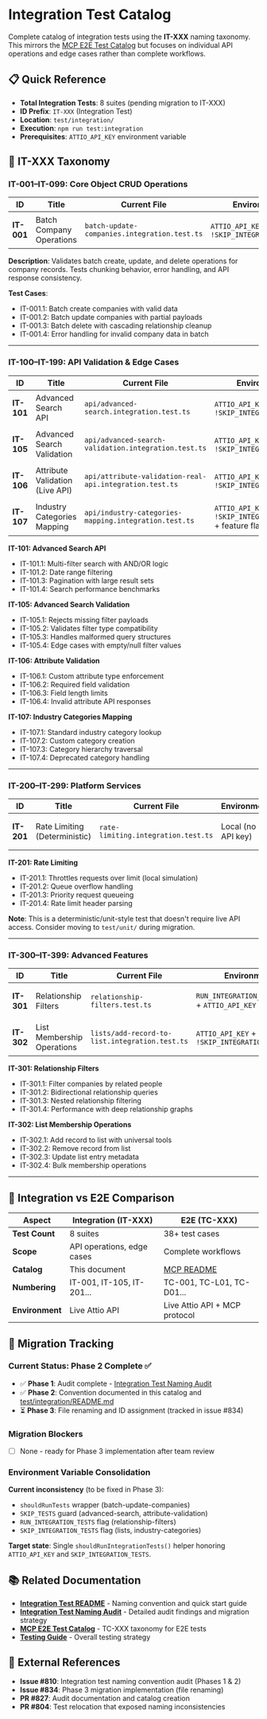 # Integration Test Catalog

Complete catalog of integration tests using the **IT-XXX** naming taxonomy. This mirrors the [MCP E2E Test Catalog](../../test/e2e/mcp/README.md) but focuses on individual API operations and edge cases rather than complete workflows.

## 📋 Quick Reference

- **Total Integration Tests**: 8 suites (pending migration to IT-XXX)
- **ID Prefix**: `IT-XXX` (Integration Test)
- **Location**: `test/integration/`
- **Execution**: `npm run test:integration`
- **Prerequisites**: `ATTIO_API_KEY` environment variable

## 🎯 IT-XXX Taxonomy

### IT-001–IT-099: Core Object CRUD Operations

| ID         | Title                    | Current File                                 | Environment                                 | Owner    | Status            |
| ---------- | ------------------------ | -------------------------------------------- | ------------------------------------------- | -------- | ----------------- |
| **IT-001** | Batch Company Operations | `batch-update-companies.integration.test.ts` | `ATTIO_API_KEY` + `!SKIP_INTEGRATION_TESTS` | Platform | ⏳ Pending rename |

**Description**: Validates batch create, update, and delete operations for company records. Tests chunking behavior, error handling, and API response consistency.

**Test Cases**:

- IT-001.1: Batch create companies with valid data
- IT-001.2: Batch update companies with partial payloads
- IT-001.3: Batch delete with cascading relationship cleanup
- IT-001.4: Error handling for invalid company data in batch

---

### IT-100–IT-199: API Validation & Edge Cases

| ID         | Title                           | Current File                                            | Environment                                                | Owner    | Status            |
| ---------- | ------------------------------- | ------------------------------------------------------- | ---------------------------------------------------------- | -------- | ----------------- |
| **IT-101** | Advanced Search API             | `api/advanced-search.integration.test.ts`               | `ATTIO_API_KEY` + `!SKIP_INTEGRATION_TESTS`                | API Team | ⏳ Pending rename |
| **IT-105** | Advanced Search Validation      | `api/advanced-search-validation.integration.test.ts`    | `ATTIO_API_KEY` + `!SKIP_INTEGRATION_TESTS`                | API Team | ⏳ Pending rename |
| **IT-106** | Attribute Validation (Live API) | `api/attribute-validation-real-api.integration.test.ts` | `ATTIO_API_KEY` + `!SKIP_INTEGRATION_TESTS`                | API Team | ⏳ Pending rename |
| **IT-107** | Industry Categories Mapping     | `api/industry-categories-mapping.integration.test.ts`   | `ATTIO_API_KEY` + `!SKIP_INTEGRATION_TESTS` + feature flag | API Team | ⏳ Pending rename |

**IT-101: Advanced Search API**

- IT-101.1: Multi-filter search with AND/OR logic
- IT-101.2: Date range filtering
- IT-101.3: Pagination with large result sets
- IT-101.4: Search performance benchmarks

**IT-105: Advanced Search Validation**

- IT-105.1: Rejects missing filter payloads
- IT-105.2: Validates filter type compatibility
- IT-105.3: Handles malformed query structures
- IT-105.4: Edge cases with empty/null filter values

**IT-106: Attribute Validation**

- IT-106.1: Custom attribute type enforcement
- IT-106.2: Required field validation
- IT-106.3: Field length limits
- IT-106.4: Invalid attribute API responses

**IT-107: Industry Categories Mapping**

- IT-107.1: Standard industry category lookup
- IT-107.2: Custom category creation
- IT-107.3: Category hierarchy traversal
- IT-107.4: Deprecated category handling

---

### IT-200–IT-299: Platform Services

| ID         | Title                         | Current File                        | Environment        | Owner    | Status            |
| ---------- | ----------------------------- | ----------------------------------- | ------------------ | -------- | ----------------- |
| **IT-201** | Rate Limiting (Deterministic) | `rate-limiting.integration.test.ts` | Local (no API key) | Platform | ⏳ Pending rename |

**IT-201: Rate Limiting**

- IT-201.1: Throttles requests over limit (local simulation)
- IT-201.2: Queue overflow handling
- IT-201.3: Priority request queueing
- IT-201.4: Rate limit header parsing

**Note**: This is a deterministic/unit-style test that doesn't require live API access. Consider moving to `test/unit/` during migration.

---

### IT-300–IT-399: Advanced Features

| ID         | Title                      | Current File                                   | Environment                                    | Owner      | Status            |
| ---------- | -------------------------- | ---------------------------------------------- | ---------------------------------------------- | ---------- | ----------------- |
| **IT-301** | Relationship Filters       | `relationship-filters.test.ts`                 | `RUN_INTEGRATION_TESTS=true` + `ATTIO_API_KEY` | Platform   | ⏳ Pending rename |
| **IT-302** | List Membership Operations | `lists/add-record-to-list.integration.test.ts` | `ATTIO_API_KEY` + `!SKIP_INTEGRATION_TESTS`    | Lists Team | ⏳ Pending rename |

**IT-301: Relationship Filters**

- IT-301.1: Filter companies by related people
- IT-301.2: Bidirectional relationship queries
- IT-301.3: Nested relationship filtering
- IT-301.4: Performance with deep relationship graphs

**IT-302: List Membership Operations**

- IT-302.1: Add record to list with universal tools
- IT-302.2: Remove record from list
- IT-302.3: Update list entry metadata
- IT-302.4: Bulk membership operations

---

## 🔄 Integration vs E2E Comparison

| Aspect          | Integration (IT-XXX)       | E2E (TC-XXX)                               |
| --------------- | -------------------------- | ------------------------------------------ |
| **Test Count**  | 8 suites                   | 38+ test cases                             |
| **Scope**       | API operations, edge cases | Complete workflows                         |
| **Catalog**     | This document              | [MCP README](../../test/e2e/mcp/README.md) |
| **Numbering**   | IT-001, IT-105, IT-201...  | TC-001, TC-L01, TC-D01...                  |
| **Environment** | Live Attio API             | Live Attio API + MCP protocol              |

## 🚧 Migration Tracking

### Current Status: Phase 2 Complete ✅

- ✅ **Phase 1**: Audit complete - [Integration Test Naming Audit](./integration-test-naming-audit.md)
- ✅ **Phase 2**: Convention documented in this catalog and [test/integration/README.md](../../test/integration/README.md)
- ⏳ **Phase 3**: File renaming and ID assignment (tracked in issue #834)

### Migration Blockers

- [ ] None - ready for Phase 3 implementation after team review

### Environment Variable Consolidation

**Current inconsistency** (to be fixed in Phase 3):

- `shouldRunTests` wrapper (batch-update-companies)
- `SKIP_TESTS` guard (advanced-search, attribute-validation)
- `RUN_INTEGRATION_TESTS` flag (relationship-filters)
- `SKIP_INTEGRATION_TESTS` flag (lists, industry-categories)

**Target state**: Single `shouldRunIntegrationTests()` helper honoring `ATTIO_API_KEY` and `SKIP_INTEGRATION_TESTS`.

## 📚 Related Documentation

- **[Integration Test README](../../test/integration/README.md)** - Naming convention and quick start guide
- **[Integration Test Naming Audit](./integration-test-naming-audit.md)** - Detailed audit findings and migration strategy
- **[MCP E2E Test Catalog](../../test/e2e/mcp/README.md)** - TC-XXX taxonomy for E2E tests
- **[Testing Guide](./testing.md)** - Overall testing strategy

## 🔗 External References

- **Issue #810**: Integration test naming convention audit (Phases 1 & 2)
- **Issue #834**: Phase 3 migration implementation (file renaming)
- **PR #827**: Audit documentation and catalog creation
- **PR #804**: Test relocation that exposed naming inconsistencies
